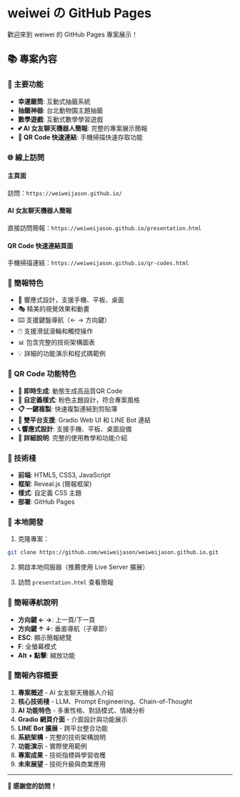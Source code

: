 # weiwei の GitHub Pages

歡迎來到 weiwei 的 GitHub Pages 專案展示！

## 📚 專案內容

### 🎯 主要功能
- **幸運籤筒**: 互動式抽籤系統
- **抽籤神器**: 台北動物園主題抽籤
- **數學遊戲**: 互動式數學學習遊戲
- **💕 AI 女友聊天機器人簡報**: 完整的專案展示簡報
- **📱 QR Code 快速連結**: 手機掃描快速存取功能

### 🌐 線上訪問

#### 主頁面
訪問：`https://weiweijason.github.io/`

#### AI 女友聊天機器人簡報
直接訪問簡報：`https://weiweijason.github.io/presentation.html`

#### QR Code 快速連結頁面
手機掃描連結：`https://weiweijason.github.io/qr-codes.html`

### 🎨 簡報特色
- 📱 響應式設計，支援手機、平板、桌面
- 🎭 精美的視覺效果和動畫
- ⌨️ 支援鍵盤導航（← → 方向鍵）
- 🖱️ 支援滑鼠滾輪和觸控操作
- 📊 包含完整的技術架構圖表
- 💡 詳細的功能演示和程式碼範例

### 📱 QR Code 功能特色
- **📱 即時生成**: 動態生成高品質QR Code
- **🎨 自定義樣式**: 粉色主題設計，符合專案風格
- **📋 一鍵複製**: 快速複製連結到剪貼簿
- **🔗 雙平台支援**: Gradio Web UI 和 LINE Bot 連結
- **📞 響應式設計**: 支援手機、平板、桌面設備
- **📖 詳細說明**: 完整的使用教學和功能介紹

### 🔧 技術棧
- **前端**: HTML5, CSS3, JavaScript
- **框架**: Reveal.js (簡報框架)
- **樣式**: 自定義 CSS 主題
- **部署**: GitHub Pages

### 🚀 本地開發

1. 克隆專案：
```bash
git clone https://github.com/weiweijason/weiweijason.github.io.git
```

2. 開啟本地伺服器（推薦使用 Live Server 擴展）

3. 訪問 `presentation.html` 查看簡報

### 📝 簡報導航說明
- **方向鍵 ← →**: 上一頁/下一頁
- **方向鍵 ↑ ↓**: 垂直導航（子章節）
- **ESC**: 顯示簡報總覽
- **F**: 全螢幕模式
- **Alt + 點擊**: 縮放功能

### 🎯 簡報內容概要
1. **專案概述** - AI 女友聊天機器人介紹
2. **核心技術棧** - LLM、Prompt Engineering、Chain-of-Thought
3. **AI 功能特色** - 多重性格、對話模式、情緒分析
4. **Gradio 網頁介面** - 介面設計與功能展示
5. **LINE Bot 擴展** - 跨平台整合功能
6. **系統架構** - 完整的技術架構說明
7. **功能演示** - 實際使用範例
8. **專案成果** - 技術指標與學習收穫
9. **未來展望** - 技術升級與商業應用

---

**🎉 感謝您的訪問！**